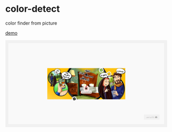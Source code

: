 # color-detect
color finder from picture

[demo](https://dalirnet.github.io/demo/color-detect/)

![screenshot](https://github.com/dalirnet/color-detect/blob/master/screenshot.png)
